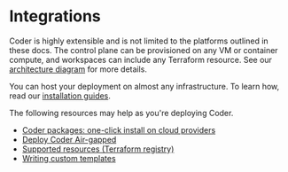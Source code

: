 # Integrations

Coder is highly extensible and is not limited to the platforms outlined in these
docs. The control plane can be provisioned on any VM or container compute, and
workspaces can include any Terraform resource. See our
[architecture diagram](../infrastructure/architecture.md) for more details.

You can host your deployment on almost any infrastructure. To learn how, read
our [installation guides](../../install/index.md).

<children></children>

The following resources may help as you're deploying Coder.

- [Coder packages: one-click install on cloud providers](https://github.com/DanielRondonGarcia/packages)
- [Deploy Coder Air-gapped](../../install/airgap.md)
- [Supported resources (Terraform registry)](https://registry.terraform.io)
- [Writing custom templates](../templates/index.md)
